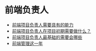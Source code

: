 # 前端负责人

- [前端项目负责人需要具有的能力](./前端项目负责人需要具有的能力.html)
- [前端项目负责人在项目初期需要做什么？](./前端项目负责人在项目初期需要做什么？.html)
- [前端项目负责人最基础的需要会哪些](./前端项目负责人最基础的需要会哪些.html)
- [前端管理这一年](./前端管理这一年.html)